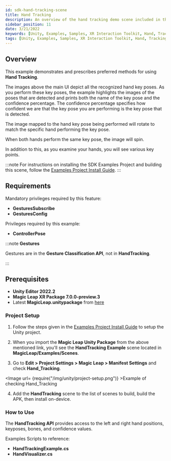 ```yaml
---
id: sdk-hand-tracking-scene
title: Hand Tracking
description: An overview of the hand tracking demo scene included in the Magic Leap 2 Examples Project, which uses Unity's XR Interaction Toolkit.
sidebar_position: 11
date: 3/21/2022
keywords: [Unity, Examples, Samples, XR Interaction Toolkit, Hand, Tracking, Input]
tags: [Unity, Examples, Samples, XR Interaction Toolkit, Hand, Tracking, Input]
---
```


## Overview

This example demonstrates and prescribes preferred methods for using **Hand Tracking**.

The images above the main UI depict all the recognized hand key poses. As you perform these key poses, the example highlights the images of the poses that are detected and prints both the name of the key pose and the confidence percentage. The confidence percentage specifies how confident we are that the key pose you are performing is the key pose that is detected.

The image mapped to the hand key pose being performed will rotate to match the specific hand performing the key pose.

When both hands perform the same key pose, the image will spin.

In addition to this, as you examine your hands, you will see various key points.

:::note
For instructions on installing the SDK Examples Project and building this scene, follow the [Examples Project Install Guide](/docs/guides/unity/sdk-example-scenes/sdk-install-setup.md).
:::

## Requirements

Mandatory privileges required by this feature:

- **GesturesSubscribe**
- **GesturesConfig**

Privileges required by this example:

- **ControllerPose**

:::note **Gestures**

Gestures are in the **Gesture Classification API**, not in **HandTracking**.

:::

## Prerequisites

- **Unity Editor 2022.2**
- **Magic Leap XR Package 7.0.0-preview.3**
- Latest **MagicLeap.unitypackage** from [here](https://thelab.magicleap.cloud/installers/ML_Hub_Installer.dmg)

### Project Setup

1. Follow the steps given in the [Examples Project Install Guide](/docs/guides/unity/sdk-example-scenes/sdk-install-setup.md) to setup the Unity project.

2. When you import the **Magic Leap Unity Package** from the above mentioned link, you'll see the **HandTracking Example** scene located in **MagicLeap/Examples/Scenes**.

3. Go to **Edit > Project Settings > Magic Leap > Manifest Settings** and check **Hand_Tracking**.

<Image url= {require("/img/unity/project-setup.png")} >Example of checking Hand_Tracking</Image>

4. Add the **HandTracking** scene to the list of scenes to build, build the APK, then install on-device.

### How to Use

The **HandTracking API** provides access to the left and right hand positions, keyposes, bones, and confidence values.

Examples Scripts to reference:

- **HandTrackingExample.cs**
- **HandVisualizer.cs**